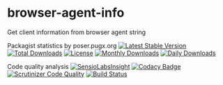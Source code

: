 # browser-agent-info
Get client information from browser agent string

Packagist statistics by poser.pugx.org
[![Latest Stable Version](https://poser.pugx.org/danielgp/browser-agent-info/v/stable)](https://packagist.org/packages/danielgp/browser-agent-info)
[![Total Downloads](https://poser.pugx.org/danielgp/browser-agent-info/downloads)](https://packagist.org/packages/danielgp/browser-agent-info)
[![License](https://poser.pugx.org/danielgp/browser-agent-info/license)](https://packagist.org/packages/danielgp/browser-agent-info)
[![Monthly Downloads](https://poser.pugx.org/danielgp/browser-agent-info/d/monthly)](https://packagist.org/packages/danielgp/browser-agent-info)
[![Daily Downloads](https://poser.pugx.org/danielgp/browser-agent-info/d/daily)](https://packagist.org/packages/danielgp/browser-agent-info)

Code quality analysis
[![SensioLabsInsight](https://insight.sensiolabs.com/projects/ab0874bc-b93e-4e34-82f8-4f1cd326b860/big.png)](https://insight.sensiolabs.com/projects/ab0874bc-b93e-4e34-82f8-4f1cd326b860)
[![Codacy Badge](https://api.codacy.com/project/badge/grade/ef50e30027144a3586d70c86ce31621d)](https://www.codacy.com/app/danielpopiniuc/browser-agent-info)
[![Scrutinizer Code Quality](https://scrutinizer-ci.com/g/danielgp/browser-agent-info/badges/quality-score.png?b=master)](https://scrutinizer-ci.com/g/danielgp/browser-agent-info/?branch=master)
[![Build Status](https://scrutinizer-ci.com/g/danielgp/browser-agent-info/badges/build.png?b=master)](https://scrutinizer-ci.com/g/danielgp/browser-agent-info/build-status/master)
